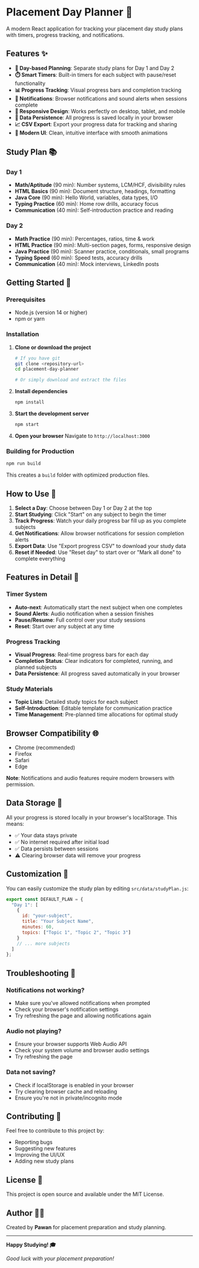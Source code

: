 # Placement Day Planner 🎯

A modern React application for tracking your placement day study plans with timers, progress tracking, and notifications.

## Features ✨

- **📅 Day-based Planning**: Separate study plans for Day 1 and Day 2
- **⏱️ Smart Timers**: Built-in timers for each subject with pause/reset functionality
- **📊 Progress Tracking**: Visual progress bars and completion tracking
- **🔔 Notifications**: Browser notifications and sound alerts when sessions complete
- **📱 Responsive Design**: Works perfectly on desktop, tablet, and mobile
- **💾 Data Persistence**: All progress is saved locally in your browser
- **📈 CSV Export**: Export your progress data for tracking and sharing
- **🎨 Modern UI**: Clean, intuitive interface with smooth animations

## Study Plan 📚

### Day 1
- **Math/Aptitude** (90 min): Number systems, LCM/HCF, divisibility rules
- **HTML Basics** (90 min): Document structure, headings, formatting
- **Java Core** (90 min): Hello World, variables, data types, I/O
- **Typing Practice** (60 min): Home row drills, accuracy focus
- **Communication** (40 min): Self-introduction practice and reading

### Day 2
- **Math Practice** (90 min): Percentages, ratios, time & work
- **HTML Practice** (90 min): Multi-section pages, forms, responsive design
- **Java Practice** (90 min): Scanner practice, conditionals, small programs
- **Typing Speed** (60 min): Speed tests, accuracy drills
- **Communication** (40 min): Mock interviews, LinkedIn posts

## Getting Started 🚀

### Prerequisites
- Node.js (version 14 or higher)
- npm or yarn

### Installation

1. **Clone or download the project**
   ```bash
   # If you have git
   git clone <repository-url>
   cd placement-day-planner
   
   # Or simply download and extract the files
   ```

2. **Install dependencies**
   ```bash
   npm install
   ```

3. **Start the development server**
   ```bash
   npm start
   ```

4. **Open your browser**
   Navigate to `http://localhost:3000`

### Building for Production

```bash
npm run build
```

This creates a `build` folder with optimized production files.

## How to Use 📖

1. **Select a Day**: Choose between Day 1 or Day 2 at the top
2. **Start Studying**: Click "Start" on any subject to begin the timer
3. **Track Progress**: Watch your daily progress bar fill up as you complete subjects
4. **Get Notifications**: Allow browser notifications for session completion alerts
5. **Export Data**: Use "Export progress CSV" to download your study data
6. **Reset if Needed**: Use "Reset day" to start over or "Mark all done" to complete everything

## Features in Detail 🔧

### Timer System
- **Auto-next**: Automatically start the next subject when one completes
- **Sound Alerts**: Audio notification when a session finishes
- **Pause/Resume**: Full control over your study sessions
- **Reset**: Start over any subject at any time

### Progress Tracking
- **Visual Progress**: Real-time progress bars for each day
- **Completion Status**: Clear indicators for completed, running, and planned subjects
- **Data Persistence**: All progress saved automatically in your browser

### Study Materials
- **Topic Lists**: Detailed study topics for each subject
- **Self-Introduction**: Editable template for communication practice
- **Time Management**: Pre-planned time allocations for optimal study

## Browser Compatibility 🌐

- Chrome (recommended)
- Firefox
- Safari
- Edge

**Note**: Notifications and audio features require modern browsers with permission.

## Data Storage 💾

All your progress is stored locally in your browser's localStorage. This means:
- ✅ Your data stays private
- ✅ No internet required after initial load
- ✅ Data persists between sessions
- ⚠️ Clearing browser data will remove your progress

## Customization 🎨

You can easily customize the study plan by editing `src/data/studyPlan.js`:

```javascript
export const DEFAULT_PLAN = {
  "Day 1": [
    {
      id: "your-subject",
      title: "Your Subject Name",
      minutes: 60,
      topics: ["Topic 1", "Topic 2", "Topic 3"]
    }
    // ... more subjects
  ]
};
```

## Troubleshooting 🔧

### Notifications not working?
- Make sure you've allowed notifications when prompted
- Check your browser's notification settings
- Try refreshing the page and allowing notifications again

### Audio not playing?
- Ensure your browser supports Web Audio API
- Check your system volume and browser audio settings
- Try refreshing the page

### Data not saving?
- Check if localStorage is enabled in your browser
- Try clearing browser cache and reloading
- Ensure you're not in private/incognito mode

## Contributing 🤝

Feel free to contribute to this project by:
- Reporting bugs
- Suggesting new features
- Improving the UI/UX
- Adding new study plans

## License 📄

This project is open source and available under the MIT License.

## Author 👨‍💻

Created by **Pawan** for placement preparation and study planning.

---

**Happy Studying! 🎓**

*Good luck with your placement preparation!*
